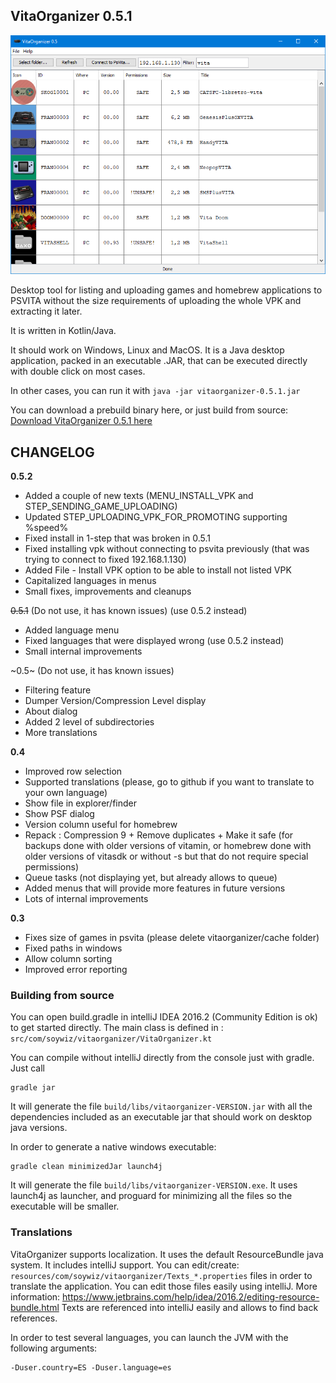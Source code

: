 ## VitaOrganizer 0.5.1

![](extra/screenshot-0.5.png)

Desktop tool for listing and uploading games and homebrew applications to PSVITA without the size requirements
of uploading the whole VPK and extracting it later.

It is written in Kotlin/Java.

It should work on Windows, Linux and MacOS. It is a Java desktop application, packed in an executable .JAR, that
can be executed directly with double click on most cases.

In other cases, you can run it with `java -jar vitaorganizer-0.5.1.jar`

You can download a prebuild binary here, or just build from source:
[Download VitaOrganizer 0.5.1 here](https://github.com/soywiz/vitaorganizer/releases/download/0.5.1/vitaorganizer-0.5.1.jar)

## CHANGELOG

**0.5.2**

* Added a couple of new texts (MENU_INSTALL_VPK and STEP_SENDING_GAME_UPLOADING)
* Updated STEP_UPLOADING_VPK_FOR_PROMOTING supporting %speed%
* Fixed install in 1-step that was broken in 0.5.1
* Fixed installing vpk without connecting to psvita previously (that was trying to connect to fixed 192.168.1.130)
* Added File - Install VPK option to be able to install not listed VPK
* Capitalized languages in menus
* Small fixes, improvements and cleanups

~~0.5.1~~ (Do not use, it has known issues) (use 0.5.2 instead)

* Added language menu
* Fixed languages that were displayed wrong (use 0.5.2 instead)
* Small internal improvements

~0.5~ (Do not use, it has known issues)

* Filtering feature
* Dumper Version/Compression Level display
* About dialog
* Added 2 level of subdirectories
* More translations

**0.4**

* Improved row selection
* Supported translations (please, go to github if you want to translate to your own language)
* Show file in explorer/finder
* Show PSF dialog
* Version column useful for homebrew
* Repack : Compression 9 + Remove duplicates + Make it safe (for backups done with older versions of vitamin, or homebrew done with older versions of vitasdk or without -s but that do not require special permissions)
* Queue tasks (not displaying yet, but already allows to queue)
* Added menus that will provide more features in future versions
* Lots of internal improvements

**0.3**

* Fixes size of games in psvita (please delete vitaorganizer/cache folder)
* Fixed paths in windows
* Allow column sorting
* Improved error reporting

### Building from source

You can open build.gradle in intelliJ IDEA 2016.2 (Community Edition is ok) to get started directly.
The main class is defined in : `src/com/soywiz/vitaorganizer/VitaOrganizer.kt`

You can compile without intelliJ directly from the console just with gradle. Just call

```
gradle jar
```

It will generate the file `build/libs/vitaorganizer-VERSION.jar` with all the dependencies included as an executable jar
that should work on desktop java versions.

In order to generate a native windows executable:

```
gradle clean minimizedJar launch4j
```

It will generate the file `build/libs/vitaorganizer-VERSION.exe`. It uses launch4j as launcher,
and proguard for minimizing all the files so the executable will be smaller.

### Translations

VitaOrganizer supports localization. It uses the default ResourceBundle java system. It includes intelliJ support.
You can edit/create: `resources/com/soywiz/vitaorganizer/Texts_*.properties` files in order to translate the application.
You can edit those files easily using intelliJ. More information: https://www.jetbrains.com/help/idea/2016.2/editing-resource-bundle.html
Texts are referenced into intelliJ easily and allows to find back references.

In order to test several languages, you can launch the JVM with the following arguments:
```
-Duser.country=ES -Duser.language=es
```
